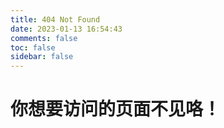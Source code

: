 ```yaml
---
title: 404 Not Found
date: 2023-01-13 16:54:43
comments: false
toc: false
sidebar: false
---
```

# 你想要访问的页面不见咯！